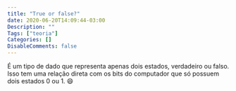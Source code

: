```yaml
---
title: "True or false?"
date: 2020-06-20T14:09:44-03:00
Description: ""
Tags: ["teoria"]
Categories: []
DisableComments: false
---
```


É um tipo de dado que representa apenas dois estados, verdadeiro ou falso. Isso tem uma relação direta com os bits do computador que só possuem dois estados 0 ou 1. :smile: